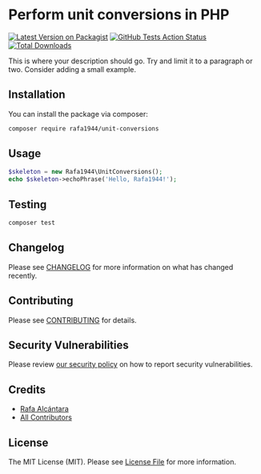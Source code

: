 # Perform unit conversions in PHP

[![Latest Version on Packagist](https://img.shields.io/packagist/v/rafa1944/unit-conversions.svg?style=flat-square)](https://packagist.org/packages/rafa1944/unit-conversions)
[![GitHub Tests Action Status](https://img.shields.io/github/workflow/status/rafa1944/unit-conversions/run-tests?label=tests)](https://github.com/rafa1944/unit-conversions/actions?query=workflow%3Atests+branch%3Amaster)
[![Total Downloads](https://img.shields.io/packagist/dt/rafa1944/unit-conversions.svg?style=flat-square)](https://packagist.org/packages/rafa1944/unit-conversions)


This is where your description should go. Try and limit it to a paragraph or two. Consider adding a small example.

## Installation

You can install the package via composer:

```bash
composer require rafa1944/unit-conversions
```

## Usage

``` php
$skeleton = new Rafa1944\UnitConversions();
echo $skeleton->echoPhrase('Hello, Rafa1944!');
```

## Testing

``` bash
composer test
```

## Changelog

Please see [CHANGELOG](CHANGELOG.md) for more information on what has changed recently.

## Contributing

Please see [CONTRIBUTING](.github/CONTRIBUTING.md) for details.

## Security Vulnerabilities

Please review [our security policy](../../security/policy) on how to report security vulnerabilities.

## Credits

- [Rafa Alcántara](https://github.com/rafa1944)
- [All Contributors](../../contributors)

## License

The MIT License (MIT). Please see [License File](LICENSE.md) for more information.
